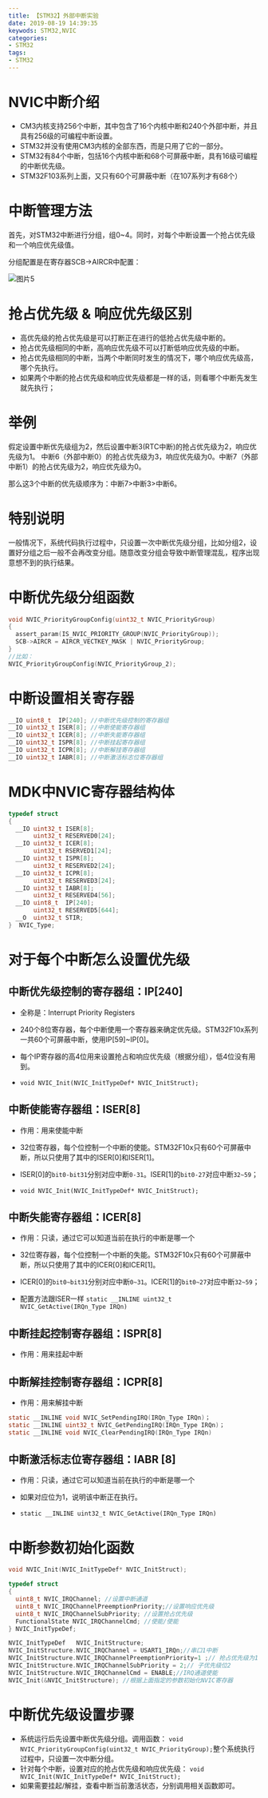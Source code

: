 ```yaml
---
title: 【STM32】外部中断实验
date: 2019-08-19 14:39:35
keywods: STM32,NVIC
categories: 
- STM32
tags: 
- STM32
---
```

# NVIC中断介绍

- CM3内核支持256个中断，其中包含了16个内核中断和240个外部中断，并且具有256级的可编程中断设置。
- STM32并没有使用CM3内核的全部东西，而是只用了它的一部分。
- STM32有84个中断，包括16个内核中断和68个可屏蔽中断，具有16级可编程的中断优先级。
- STM32F103系列上面，又只有60个可屏蔽中断（在107系列才有68个）

# 中断管理方法

首先，对STM32中断进行分组，组0~4。同时，对每个中断设置一个抢占优先级和一个响应优先级值。

分组配置是在寄存器SCB->AIRCR中配置：

![图片5](http://ws3.sinaimg.cn/large/006BuM4Jgy1g67l4p94d5j30jf073t8r.jpg)

# 抢占优先级 & 响应优先级区别

- 高优先级的抢占优先级是可以打断正在进行的低抢占优先级中断的。
- 抢占优先级相同的中断，高响应优先级不可以打断低响应优先级的中断。
- 抢占优先级相同的中断，当两个中断同时发生的情况下，哪个响应优先级高，哪个先执行。
- 如果两个中断的抢占优先级和响应优先级都是一样的话，则看哪个中断先发生就先执行；

# 举例

假定设置中断优先级组为2，然后设置中断3(RTC中断)的抢占优先级为2，响应优先级为1。  中断6（外部中断0）的抢占优先级为3，响应优先级为0。中断7（外部中断1）的抢占优先级为2，响应优先级为0。

那么这3个中断的优先级顺序为：中断7>中断3>中断6。 

# 特别说明

一般情况下，系统代码执行过程中，只设置一次中断优先级分组，比如分组2，设置好分组之后一般不会再改变分组。随意改变分组会导致中断管理混乱，程序出现意想不到的执行结果。

# 中断优先级分组函数
```C
void NVIC_PriorityGroupConfig(uint32_t NVIC_PriorityGroup)
{
  assert_param(IS_NVIC_PRIORITY_GROUP(NVIC_PriorityGroup));
  SCB->AIRCR = AIRCR_VECTKEY_MASK | NVIC_PriorityGroup;
}
//比如：
NVIC_PriorityGroupConfig(NVIC_PriorityGroup_2);
```
# 中断设置相关寄存器 
```C
__IO uint8_t  IP[240]; //中断优先级控制的寄存器组
__IO uint32_t ISER[8]; //中断使能寄存器组
__IO uint32_t ICER[8]; //中断失能寄存器组
__IO uint32_t ISPR[8]; //中断挂起寄存器组
__IO uint32_t ICPR[8]; //中断解挂寄存器组
__IO uint32_t IABR[8]; //中断激活标志位寄存器组
```
# MDK中NVIC寄存器结构体

```C
typedef struct
{
  __IO uint32_t ISER[8];             
       uint32_t RESERVED0[24];                                   
  __IO uint32_t ICER[8];                    
       uint32_t RSERVED1[24];                                    
  __IO uint32_t ISPR[8];                     
       uint32_t RESERVED2[24];                                   
  __IO uint32_t ICPR[8];                   
       uint32_t RESERVED3[24];                                   
  __IO uint32_t IABR[8];                     
       uint32_t RESERVED4[56];                                   
  __IO uint8_t  IP[240];                     
       uint32_t RESERVED5[644];                                  
  __O  uint32_t STIR;                         
}  NVIC_Type; 
```
# 对于每个中断怎么设置优先级

## 中断优先级控制的寄存器组：IP[240]

- 全称是：Interrupt Priority Registers

- 240个8位寄存器，每个中断使用一个寄存器来确定优先级。STM32F10x系列一共60个可屏蔽中断，使用IP[59]~IP[0]。

- 每个IP寄存器的高4位用来设置抢占和响应优先级（根据分组），低4位没有用到。

- `void NVIC_Init(NVIC_InitTypeDef* NVIC_InitStruct);
`

## 中断使能寄存器组：ISER[8]

- 作用：用来使能中断

- 32位寄存器，每个位控制一个中断的使能。STM32F10x只有60个可屏蔽中断，所以只使用了其中的ISER[0]和ISER[1]。

- ISER[0]的`bit0-bit31`分别对应中断`0-31`。ISER[1]的`bit0-27`对应中断`32~59`；

- `void NVIC_Init(NVIC_InitTypeDef* NVIC_InitStruct);
`

## 中断失能寄存器组：ICER[8]

- 作用：只读，通过它可以知道当前在执行的中断是哪一个

- 32位寄存器，每个位控制一个中断的失能。STM32F10x只有60个可屏蔽中断，所以只使用了其中的ICER[0]和ICER[1]。

- ICER[0]的`bit0~bit31`分别对应中断`0~31`。ICER[1]的`bit0~27`对应中断`32~59`；

- 配置方法跟ISER一样
 `static __INLINE uint32_t NVIC_GetActive(IRQn_Type IRQn)
`

## 中断挂起控制寄存器组：ISPR[8]
- 作用：用来挂起中断

## 中断解挂控制寄存器组：ICPR[8]
- 作用：用来解挂中断

```C
static __INLINE void NVIC_SetPendingIRQ(IRQn_Type IRQn)；
static __INLINE uint32_t NVIC_GetPendingIRQ(IRQn_Type IRQn)；
static __INLINE void NVIC_ClearPendingIRQ(IRQn_Type IRQn)
```

## 中断激活标志位寄存器组：IABR [8]

- 作用：只读，通过它可以知道当前在执行的中断是哪一个

- 如果对应位为1，说明该中断正在执行。

- `static __INLINE uint32_t NVIC_GetActive(IRQn_Type IRQn)
`

# 中断参数初始化函数

```C
void NVIC_Init(NVIC_InitTypeDef* NVIC_InitStruct);

typedef struct
{
  uint8_t NVIC_IRQChannel; //设置中断通道
  uint8_t NVIC_IRQChannelPreemptionPriority;//设置响应优先级
  uint8_t NVIC_IRQChannelSubPriority; //设置抢占优先级
  FunctionalState NVIC_IRQChannelCmd; //使能/使能
} NVIC_InitTypeDef;

NVIC_InitTypeDef   NVIC_InitStructure;
NVIC_InitStructure.NVIC_IRQChannel = USART1_IRQn;//串口1中断
NVIC_InitStructure.NVIC_IRQChannelPreemptionPriority=1 ;// 抢占优先级为1
NVIC_InitStructure.NVIC_IRQChannelSubPriority = 2;// 子优先级位2
NVIC_InitStructure.NVIC_IRQChannelCmd = ENABLE;//IRQ通道使能
NVIC_Init(&NVIC_InitStructure);	//根据上面指定的参数初始化NVIC寄存器
```
# 中断优先级设置步骤

- 系统运行后先设置中断优先级分组。调用函数：
`void NVIC_PriorityGroupConfig(uint32_t NVIC_PriorityGroup);`整个系统执行过程中，只设置一次中断分组。
- 针对每个中断，设置对应的抢占优先级和响应优先级：
`void NVIC_Init(NVIC_InitTypeDef* NVIC_InitStruct);`
- 如果需要挂起/解挂，查看中断当前激活状态，分别调用相关函数即可。
